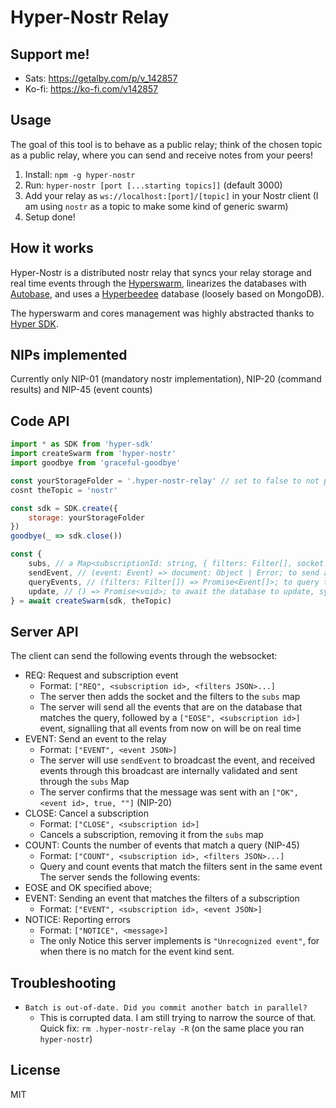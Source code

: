 # Hyper-Nostr Relay
## Support me!
- Sats: https://getalby.com/p/v_142857
- Ko-fi: https://ko-fi.com/v142857
## Usage
The goal of this tool is to behave as a public relay; think of the chosen topic as a public relay, where you can send and receive notes from your peers!
1. Install: `npm -g hyper-nostr`
2. Run: `hyper-nostr [port [...starting topics]]` (default 3000)
3. Add your relay as `ws://localhost:[port]/[topic]` in your Nostr client (I am using `nostr` as a topic to make some kind of generic swarm)
4. Setup done!
## How it works
Hyper-Nostr is a distributed nostr relay that syncs your relay storage and real time events through the [Hyperswarm](https://github.com/holepunchto/hyperswarm), linearizes the databases with [Autobase](https://github.com/holepunchto/autobase), and uses a [Hyperbeedee](https://github.com/Telios-org/hyperdeebee) database (loosely based on MongoDB).

The hyperswarm and cores management was highly abstracted thanks to [Hyper SDK](https://github.com/rangermauve/hyper-sdk).
## NIPs implemented
Currently only NIP-01 (mandatory nostr implementation), NIP-20 (command results) and NIP-45 (event counts)

## Code API
```js
import * as SDK from 'hyper-sdk'
import createSwarm from 'hyper-nostr'
import goodbye from 'graceful-goodbye'

const yourStorageFolder = '.hyper-nostr-relay' // set to false to not persist
cosnt theTopic = 'nostr'

const sdk = SDK.create({
    storage: yourStorageFolder
})
goodbye(_ => sdk.close())

const { 
    subs, // a Map<subscriptionId: string, { filters: Filter[], socket: WebSocket }> object
    sendEvent, // (event: Event) => document: Object | Error; to send an Nostr Event to the peers and the local database
    queryEvents, // (filters: Filter[]) => Promise<Event[]>; to query the database for the events that match the list of filters 
    update, // () => Promise<void>; to await the database to update, syncing with the connected peers
} = await createSwarm(sdk, theTopic)
```
## Server API
The client can send the following events through the websocket:
- REQ: Request and subscription event
    - Format: `["REQ", <subscription id>, <filters JSON>...]`
    - The server then adds the socket and the filters to the `subs` map
    - The server will send all the events that are on the database that matches the query, followed by a `["EOSE", <subscription id>]` event, signalling that all events from now on will be on real time
- EVENT: Send an event to the relay
    - Format: `["EVENT", <event JSON>]`
    - The server will use `sendEvent` to broadcast the event, and received events through this broadcast are internally validated and sent through the `subs` Map
    - The server confirms that the message was sent with an `["OK", <event id>, true, ""]` (NIP-20)
- CLOSE: Cancel a subscription
    - Format: `["CLOSE", <subscription id>]`
    - Cancels a subscription, removing it from the `subs` map
- COUNT: Counts the number of events that match a query (NIP-45)
    - Format: `["COUNT", <subscription id>, <filters JSON>...]`
    - Query and count events that match the filters sent in the same event
The server sends the following events:
- EOSE and OK specified above;
- EVENT: Sending an event that matches the filters of a subscription
    - Format: `["EVENT", <subscription id>, <event JSON>]`
- NOTICE: Reporting errors
    - Format: `["NOTICE", <message>]`
    - The only Notice this server implements is `"Unrecognized event"`, for when there is no match for the event kind sent.
## Troubleshooting
- `Batch is out-of-date. Did you commit another batch in parallel?`
    - This is corrupted data. I am still trying to narrow the source of that. Quick fix: `rm .hyper-nostr-relay -R` (on the same place you ran `hyper-nostr`)
## License
MIT
